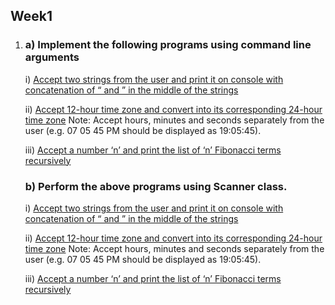 ## Week1

1.  ### a) Implement the following programs using command line arguments

    i) [Accept two strings from the user and print it on console with concatenation of “ and ” in the middle of the strings](./week1/Week1A1.java)

    ii) [Accept 12-hour time zone and convert into its corresponding 24-hour time zone](./week1/Week1A2.java) Note: Accept hours, minutes and seconds separately from the user (e.g. 07 05 45 PM should be displayed as 19:05:45).

    iii) [Accept a number ‘n’ and print the list of ‘n’ Fibonacci terms recursively](./week1/Week1A3.java)

    ### b) Perform the above programs using Scanner class.

    i) [Accept two strings from the user and print it on console with concatenation of “ and ” in the middle of the strings](./week1/Week1B1.java)

    ii) [Accept 12-hour time zone and convert into its corresponding 24-hour time zone](./week1/Week1B2.java) Note: Accept hours, minutes and seconds separately from the user (e.g. 07 05 45 PM should be displayed as 19:05:45).

    iii) [Accept a number ‘n’ and print the list of ‘n’ Fibonacci terms recursively](./week1/Week1B3.java)

